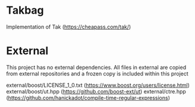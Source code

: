# Takbag
Implementation of Tak (https://cheapass.com/tak/)

# External
This project has no external dependencies.
All files in external are copied from external repositories and a frozen copy is included within this project

external/boost/LICENSE_1_0.txt (https://www.boost.org/users/license.html)
external/boost/ut.hpp (https://github.com/boost-ext/ut)
external/ctre.hpp (https://github.com/hanickadot/compile-time-regular-expressions)